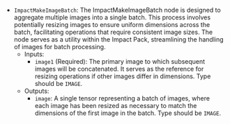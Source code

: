 - `ImpactMakeImageBatch`: The ImpactMakeImageBatch node is designed to aggregate multiple images into a single batch. This process involves potentially resizing images to ensure uniform dimensions across the batch, facilitating operations that require consistent image sizes. The node serves as a utility within the Impact Pack, streamlining the handling of images for batch processing.
    - Inputs:
        - `image1` (Required): The primary image to which subsequent images will be concatenated. It serves as the reference for resizing operations if other images differ in dimensions. Type should be `IMAGE`.
    - Outputs:
        - `image`: A single tensor representing a batch of images, where each image has been resized as necessary to match the dimensions of the first image in the batch. Type should be `IMAGE`.
